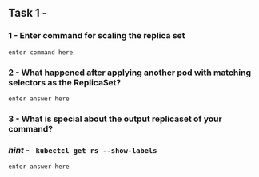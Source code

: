 ## Task 1 - 

### 1 - Enter command for scaling the replica set

```
enter command here
```

### 2 - What happened after applying another pod with matching selectors as the ReplicaSet?

```
enter answer here
```

### 3 - What is special about the output replicaset of your command?
### *hint*  - ``` kubectcl get rs --show-labels```

```
enter answer here
```
